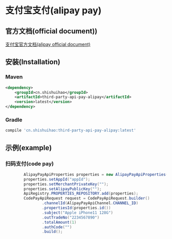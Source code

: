 # 支付宝支付(alipay pay)

## 官方文档(official document))

[支付宝官方文档(alipay official document)](https://openhome.alipay.com/docCenter/docCenter.htm?from=openhomemenu)

## 安装(Installation)

### Maven

```xml
<dependency>
    <groupId>cn.shishuihao</groupId>
    <artifactId>third-party-api-pay-alipay</artifactId>
    <version>latest</version>
</dependency>
```

### Gradle

```groovy
compile 'cn.shishuihao:third-party-api-pay-alipay:latest'
```

## 示例(example)

### 扫码支付(code pay)

```java
        AlipayPayApiProperties properties = new AlipayPayApiProperties();
        properties.setAppId("appId");
        properties.setMerchantPrivateKey("");
        properties.setAlipayPublicKey("");
        ApiRegistry.PROPERTIES_REPOSITORY.add(properties);
        CodePayApiRequest request = CodePayApiRequest.builder()
                .channelId(AlipayPayApiChannel.CHANNEL_ID)
                .propertiesId(properties.id())
                .subject("Apple iPhone11 128G")
                .outTradeNo("2234567890")
                .totalAmount(1)
                .authCode("")
                .build();
```
